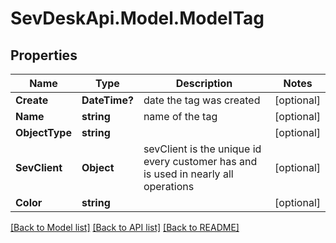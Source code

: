 # SevDeskApi.Model.ModelTag
## Properties

Name | Type | Description | Notes
------------ | ------------- | ------------- | -------------
**Create** | **DateTime?** | date the tag was created | [optional] 
**Name** | **string** | name of the tag | [optional] 
**ObjectType** | **string** |  | [optional] 
**SevClient** | **Object** | sevClient is the unique id every customer has and is used in nearly all operations | [optional] 
**Color** | **string** |  | [optional] 

[[Back to Model list]](../README.md#documentation-for-models) [[Back to API list]](../README.md#documentation-for-api-endpoints) [[Back to README]](../README.md)

